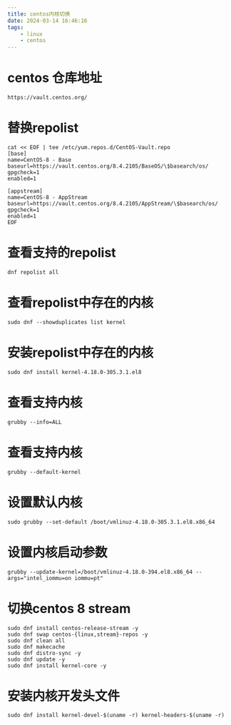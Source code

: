 ```yaml
---
title: centos内核切换
date: 2024-03-14 16:46:16
tags:
    - linux
    - centos
---
```


# centos 仓库地址
```shell
https://vault.centos.org/
```

# 替换repolist
```shell
cat << EOF | tee /etc/yum.repos.d/CentOS-Vault.repo
[base]
name=CentOS-8 - Base
baseurl=https://vault.centos.org/8.4.2105/BaseOS/\$basearch/os/
gpgcheck=1
enabled=1

[appstream]
name=CentOS-8 - AppStream
baseurl=https://vault.centos.org/8.4.2105/AppStream/\$basearch/os/
gpgcheck=1
enabled=1
EOF
```

# 查看支持的repolist
```shell
dnf repolist all
```

# 查看repolist中存在的内核
```shell
sudo dnf --showduplicates list kernel
```

# 安装repolist中存在的内核
```shell
sudo dnf install kernel-4.18.0-305.3.1.el8
```

# 查看支持内核
```shell
grubby --info=ALL
```

# 查看支持内核
```shell
grubby --default-kernel
```

# 设置默认内核
```shell
sudo grubby --set-default /boot/vmlinuz-4.18.0-305.3.1.el8.x86_64
```
# 设置内核启动参数
```shell
grubby --update-kernel=/boot/vmlinuz-4.18.0-394.el8.x86_64 --args="intel_iommu=on iommu=pt"
```

# 切换centos 8 stream
```shell
sudo dnf install centos-release-stream -y
sudo dnf swap centos-{linux,stream}-repos -y
sudo dnf clean all
sudo dnf makecache
sudo dnf distro-sync -y
sudo dnf update -y
sudo dnf install kernel-core -y
```

# 安装内核开发头文件
```shell
sudo dnf install kernel-devel-$(uname -r) kernel-headers-$(uname -r)
```